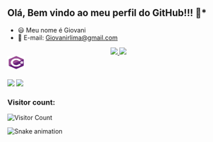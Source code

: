 ## Olá, Bem vindo ao meu perfil do GitHub!!! 👋*

 - 😃 Meu nome é Giovani 
 - 📧 E-mail: Giovanirlima@gmail.com


<div align="center">
  <a href="https://github.com/giovanirlima">
  <img height="180em" src="https://github-readme-stats.vercel.app/api?username=giovanirlima&show_icons=true&theme=dark&include_all_commits=true&count_private=true"/>
  <img height="180em" src="https://github-readme-stats.vercel.app/api/top-langs/?username=giovanirlima&layout=compact&langs_count=7&theme=dark"/>
</div>

<div style="display: inline_block">  
  <img align="center" alt="Giovani-Csharp" height="30" width="40" src="https://raw.githubusercontent.com/devicons/devicon/master/icons/csharp/csharp-original.svg">
</div>
  
###
 
<div> 
  <a href="https://www.linkedin.com/in/giovanirlima" target="_blank"><img src="https://img.shields.io/badge/-LinkedIn-%230077B5?style=for-the-badge&logo=linkedin&logoColor=white" target="_blank"></a> 
  <a href="http://api.whatsapp.com/send?phone=5516992804976" alt="WhatsApp"><img src="https://img.shields.io/badge/WhatsApp-25D366?style=for-the-badge&logo=whatsapp&logoColor=white" target="_blank"/></a>
  
 ### Visitor count:
![Visitor Count](https://profile-counter.glitch.me/Giovanirlima/count.svg) 
</div>
</details>
</div>

  ![Snake animation](https://github.com/giovanirlima/giovanirlima/blob/output/github-contribution-grid-snake.svg)
 
</div>

##
 
